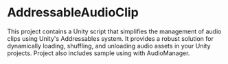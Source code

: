 # AddressableAudioClip
This project contains a Unity script that simplifies the management of audio clips using Unity's Addressables system. It provides a robust solution for dynamically loading, shuffling, and unloading audio assets in your Unity projects. Project also includes sample using with AudioManager.
